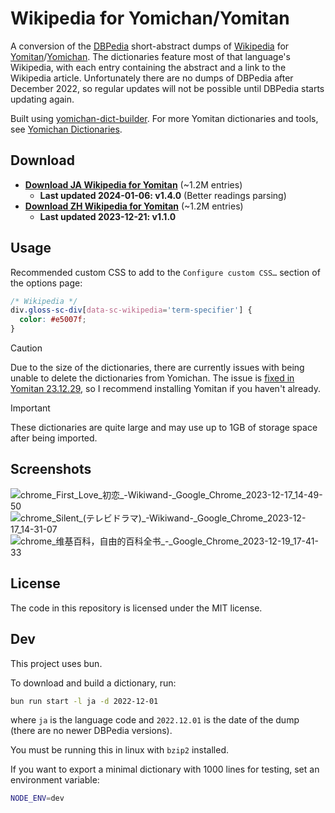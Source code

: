 # Wikipedia for Yomichan/Yomitan

A conversion of the [DBPedia](https://dbpedia.org/) short-abstract dumps of
[Wikipedia](https://wikipedia.org/) for
[Yomitan](https://github.com/themoeway/yomitan)/[Yomichan](https://foosoft.net/projects/yomichan/).
The dictionaries feature most of that language's Wikipedia, with each entry
containing the abstract and a link to the Wikipedia article. Unfortunately there
are no dumps of DBPedia after December 2022, so regular updates will not be
possible until DBPedia starts updating again.

Built using
[yomichan-dict-builder](https://github.com/MarvNC/yomichan-dict-builder). For
more Yomitan dictionaries and tools, see
[Yomichan Dictionaries](https://github.com/MarvNC/yomichan-dictionaries).

## Download

- **[Download JA Wikipedia for Yomitan](https://drive.google.com/open?id=14aNH8TeVDIk_EeW1zh4Os8VN7smK4vPd&usp=drive_fs)**
  (~1.2M entries)
  - **Last updated 2024-01-06: v1.4.0** (Better readings parsing)
- **[Download ZH Wikipedia for Yomitan](https://drive.google.com/open?id=14ZECT8FVl0KjxV3JPhzgdmIV8GEgx5ht&usp=drive_fs)**
  (~1.2M entries)
  - **Last updated 2023-12-21: v1.1.0**

## Usage

Recommended custom CSS to add to the `Configure custom CSS…` section of the
options page:

```css
/* Wikipedia */
div.gloss-sc-div[data-sc-wikipedia='term-specifier'] {
  color: #e5007f;
}
```

<!-- prettier-ignore -->
> [!CAUTION]
> Due to the size of the dictionaries, there are currently issues
> with being unable to delete the dictionaries from Yomichan. The issue is
> [fixed in Yomitan 23.12.29](https://github.com/themoeway/yomitan/pull/382),
> so I recommend installing Yomitan if you haven't already.

<!-- prettier-ignore -->
> [!IMPORTANT] 
> These dictionaries are quite large and may use up to 1GB of
> storage space after being imported.

## Screenshots

![chrome_First_Love_初恋_-_Wikiwand_-_Google_Chrome_2023-12-17_14-49-50](https://github.com/MarvNC/wikipedia-yomitan/assets/17340496/29c2d99a-ea26-4702-8bef-5c57ac37ece7)
![chrome_Silent_(テレビドラマ)_-_Wikiwand_-_Google_Chrome_2023-12-17_14-31-07](https://github.com/MarvNC/wikipedia-yomitan/assets/17340496/194dd4ca-c833-4cfd-9127-95a16669e445)
![chrome_维基百科，自由的百科全书_-_Google_Chrome_2023-12-19_17-41-33](https://github.com/MarvNC/wikipedia-yomitan/assets/17340496/8c6b0eda-d58d-4102-b1dc-e9934fb239d8)

## License

The code in this repository is licensed under the MIT license.

## Dev

This project uses bun.

To download and build a dictionary, run:

```sh
bun run start -l ja -d 2022-12-01
```

where `ja` is the language code and `2022.12.01` is the date of the dump (there
are no newer DBPedia versions).

You must be running this in linux with `bzip2` installed.

If you want to export a minimal dictionary with 1000 lines for testing, set an
environment variable:

```sh
NODE_ENV=dev
```
